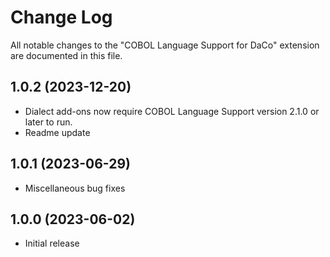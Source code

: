 # Change Log

All notable changes to the "COBOL Language Support for DaCo" extension are documented in this file.

## 1.0.2 (2023-12-20)

- Dialect add-ons now require COBOL Language Support version 2.1.0 or later to run.
- Readme update

## 1.0.1 (2023-06-29)

- Miscellaneous bug fixes

## 1.0.0 (2023-06-02)

- Initial release
